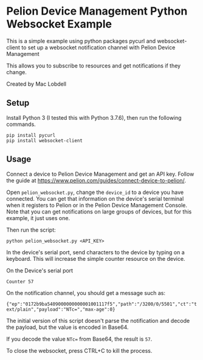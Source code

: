 # Pelion Device Management Python Websocket Example

This is a simple example using python packages pycurl and websocket-client to set up a websocket notification channel with Pelion Device Management

This allows you to subscribe to resources and get notifications if they change.

Created by Mac Lobdell

## Setup

Install Python 3 (I tested this with Python 3.7.6), then run the following commands.

```
pip install pycurl
pip install websocket-client
```

## Usage

Connect a device to Pelion Device Management and get an API key. Follow the guide at https://www.pelion.com/guides/connect-device-to-pelion/.

Open `pelion_websocket.py`, change the `device_id` to a device you have connected. You can get that information on the device's serial terminal when it registers to Pelion or in the Pelion Device Management Console. Note that you can get notifications on large groups of devices, but for this example, it just uses one.

Then run the script:

`python pelion_websocket.py <API_KEY>`

In the device's serial port, send characters to the device by typing on a keyboard. This will increase the simple counter resource on the device.

On the Device's serial port

`Counter 57`

On the notification channel, you should get a message such as:

`{"ep":"0172b9ba5409000000000001001117f5","path":"/3200/0/5501","ct":"text/plain","payload":"NTc=","max-age":0}`

The initial version of this script doesn't parse the notification and decode the payload, but the value is encoded in Base64.

If you decode the value `NTc=` from Base64, the result is `57`.


To close the websocket, press CTRL+C to kill the process.
